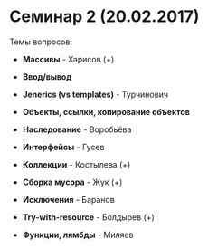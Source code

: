 # Семинар 2 (20.02.2017)

Темы вопросов:

- **Массивы** - Харисов (+)

- **Ввод/вывод**

- **Jenerics (vs templates)** - Турчинович

- **Объекты, ссылки, копирование объектов**

- **Наследование** - Воробьёва

- **Интерфейсы** - Гусев

- **Коллекции** - Костылева (+)

- **Сборка мусора** - Жук (+)

- **Исключения** - Баранов

- **Try-with-resource** - Болдырев (+)

- **Функции, лямбды** - Миляев
